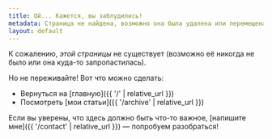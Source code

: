 ```yaml
---
title: Ой... Кажется, вы заблудились!
metadata: Страница не найдена, возможно она была удалена или перемещена
layout: default
---
```

К сожалению, _этой страницы_ не существует (возможно её никогда не было или она куда-то запропастилась).

Но не переживайте! Вот что можно сделать:
* Вернуться на [главную]({{ '/' | relative_url }})
* Посмотреть [мои статьи]({{ '/archive' | relative_url }})

Если вы уверены, что здесь должно быть что-то важное,
[напишите мне]({{ '/contact' | relative_url }}) — попробуем разобраться!
